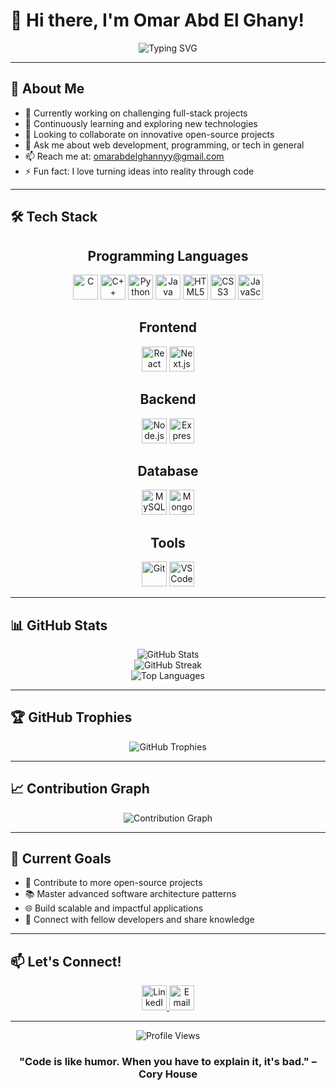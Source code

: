 # 👋 Hi there, I'm Omar Abd El Ghany!

<div align="center">
  <img src="https://readme-typing-svg.herokuapp.com?font=Fira+Code&pause=1000&color=2F81F7&center=true&vCenter=true&width=435&lines=Full+Stack+Developer;Problem+Solver;Open+Source+Enthusiast;Always+Learning" alt="Typing SVG" />
</div>

---

## 🚀 About Me

- 🔭 Currently working on challenging full-stack projects
- 🌱 Continuously learning and exploring new technologies
- 👯 Looking to collaborate on innovative open-source projects
- 💬 Ask me about web development, programming, or tech in general
- 📫 Reach me at: omarabdelghannyy@gmail.com
- ⚡ Fun fact: I love turning ideas into reality through code

---

## 🛠️ Tech Stack

<div align="center">
  
## Programming Languages
<img src="https://cdn.jsdelivr.net/gh/devicons/devicon/icons/c/c-original.svg" alt="C" width="40" height="40"/>
<img src="https://cdn.jsdelivr.net/gh/devicons/devicon/icons/cplusplus/cplusplus-original.svg" alt="C++" width="40" height="40"/>
<img src="https://cdn.jsdelivr.net/gh/devicons/devicon/icons/python/python-original.svg" alt="Python" width="40" height="40"/>
<img src="https://cdn.jsdelivr.net/gh/devicons/devicon/icons/java/java-original.svg" alt="Java" width="40" height="40"/>
<img src="https://cdn.jsdelivr.net/gh/devicons/devicon/icons/html5/html5-original.svg" alt="HTML5" width="40" height="40"/>
<img src="https://cdn.jsdelivr.net/gh/devicons/devicon/icons/css3/css3-original.svg" alt="CSS3" width="40" height="40"/>
<img src="https://cdn.jsdelivr.net/gh/devicons/devicon/icons/javascript/javascript-original.svg" alt="JavaScript" width="40" height="40"/>

## Frontend
<img src="https://cdn.jsdelivr.net/gh/devicons/devicon/icons/react/react-original.svg" alt="React" width="40" height="40"/>
<img src="https://cdn.jsdelivr.net/gh/devicons/devicon/icons/nextjs/nextjs-original.svg" alt="Next.js" width="40" height="40"/>

## Backend
<img src="https://cdn.jsdelivr.net/gh/devicons/devicon/icons/nodejs/nodejs-original.svg" alt="Node.js" width="40" height="40"/>
<img src="https://cdn.jsdelivr.net/gh/devicons/devicon/icons/express/express-original.svg" alt="Express" width="40" height="40"/>

## Database
<img src="https://cdn.jsdelivr.net/gh/devicons/devicon/icons/mysql/mysql-original.svg" alt="MySQL" width="40" height="40"/>
<img src="https://cdn.jsdelivr.net/gh/devicons/devicon/icons/mongodb/mongodb-original.svg" alt="MongoDB" width="40" height="40"/>

## Tools
<img src="https://cdn.jsdelivr.net/gh/devicons/devicon/icons/git/git-original.svg" alt="Git" width="40" height="40"/>
<img src="https://cdn.jsdelivr.net/gh/devicons/devicon/icons/vscode/vscode-original.svg" alt="VS Code" width="40" height="40"/>

</div>

---

## 📊 GitHub Stats

<div align="center">
  <img src="https://github-readme-stats.vercel.app/api?username=O-Abdelghany&show_icons=true&theme=tokyonight&hide_border=true&count_private=true" alt="GitHub Stats" />
  <br>
  <img src="https://github-readme-streak-stats.herokuapp.com/?user=O-Abdelghany&theme=tokyonight&hide_border=true" alt="GitHub Streak" />
  <br>
  <img src="https://github-readme-stats.vercel.app/api/top-langs/?username=O-Abdelghany&layout=compact&theme=tokyonight&hide_border=true" alt="Top Languages" />
</div>

---

## 🏆 GitHub Trophies

<div align="center">
  <img src="https://github-profile-trophy.vercel.app/?username=O-Abdelghany&theme=tokyonight&no-frame=true&row=1&column=7" alt="GitHub Trophies" />
</div>

---

## 📈 Contribution Graph

<div align="center">
  <img src="https://github-readme-activity-graph.vercel.app/graph?username=O-Abdelghany&theme=tokyo-night&hide_border=true" alt="Contribution Graph" />
</div>

---

## 🎯 Current Goals

- 🚀 Contribute to more open-source projects
- 📚 Master advanced software architecture patterns
- 🌐 Build scalable and impactful applications
- 🤝 Connect with fellow developers and share knowledge

---

## 📫 Let's Connect!

<div align="center">

  <a href="https://linkedin.com/in/omarabdelghany" target="_blank">
    <img src="https://cdn.jsdelivr.net/gh/devicons/devicon/icons/linkedin/linkedin-original.svg" width="40" height="40" alt="LinkedIn"/>
  </a>
  <a href="mailto:omarabdelghannyy@gmail.com" target="_blank">
    <img src="https://cdn.jsdelivr.net/gh/devicons/devicon/icons/google/google-original.svg" width="40" height="40" alt="Email"/>
  </a>

</div>

---

<div align="center">
  <img src="https://komarev.com/ghpvc/?username=O-Abdelghany&color=blueviolet&style=flat-square&label=Profile+Views" alt="Profile Views" />
</div>

<div align="center">
  
  ### "Code is like humor. When you have to explain it, it's bad." – Cory House
  
</div>
